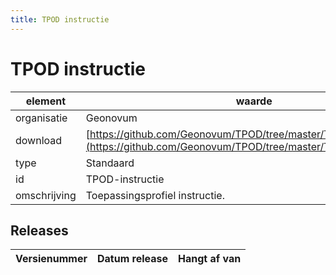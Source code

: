 ```yaml
---
title: TPOD instructie
---
```


# TPOD instructie

|element|waarde|
|-----|------|
| organisatie  |Geonovum|
| download  | [https://github.com/Geonovum/TPOD/tree/master/TPOD%20Instructie](<https://github.com/Geonovum/TPOD/tree/master/TPOD%20Instructie>)|
| type  |Standaard|
| id  |TPOD-instructie|
| omschrijving  |Toepassingsprofiel instructie.|

## Releases

|Versienummer|Datum release|Hangt af van
|-------|-------|-----|


